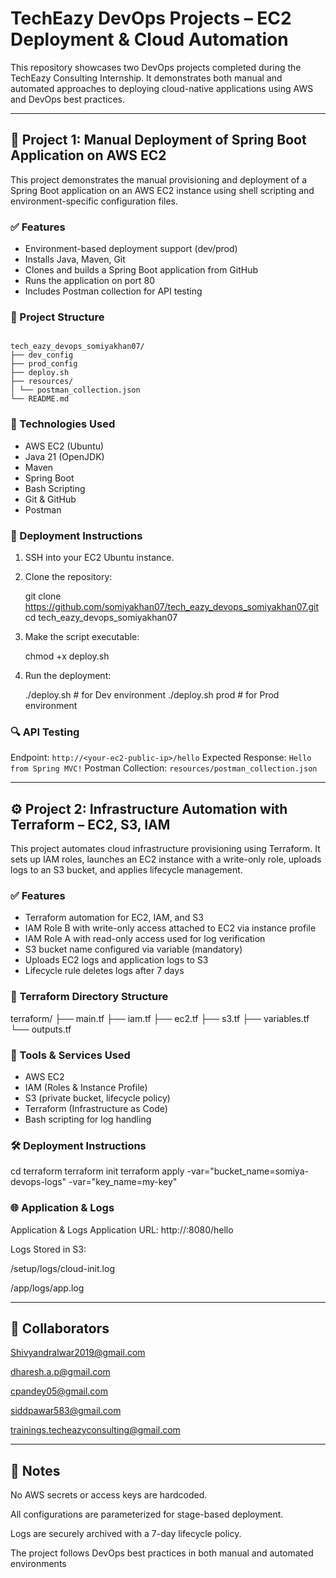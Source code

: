 # TechEazy DevOps Projects – EC2 Deployment & Cloud Automation

This repository showcases two DevOps projects completed during the TechEazy Consulting Internship. It demonstrates both manual and automated approaches to deploying cloud-native applications using AWS and DevOps best practices.

---

## 🚀 Project 1: Manual Deployment of Spring Boot Application on AWS EC2

This project demonstrates the manual provisioning and deployment of a Spring Boot application on an AWS EC2 instance using shell scripting and environment-specific configuration files.

### ✅ Features

- Environment-based deployment support (dev/prod)
- Installs Java, Maven, Git
- Clones and builds a Spring Boot application from GitHub
- Runs the application on port 80
- Includes Postman collection for API testing

### 📁 Project Structure

```

tech_eazy_devops_somiyakhan07/
├── dev_config
├── prod_config
├── deploy.sh
├── resources/
│ └── postman_collection.json
└── README.md

````

### 🧰 Technologies Used

- AWS EC2 (Ubuntu)
- Java 21 (OpenJDK)
- Maven
- Spring Boot
- Bash Scripting
- Git & GitHub
- Postman

### 🚀 Deployment Instructions

1. SSH into your EC2 Ubuntu instance.
2. Clone the repository:
  
   git clone https://github.com/somiyakhan07/tech_eazy_devops_somiyakhan07.git
   cd tech_eazy_devops_somiyakhan07

3. Make the script executable:
  
   chmod +x deploy.sh
   
4. Run the deployment:

   
   ./deploy.sh        # for Dev environment
   ./deploy.sh prod   # for Prod environment
  

### 🔍 API Testing

Endpoint: `http://<your-ec2-public-ip>/hello`
Expected Response: `Hello from Spring MVC!`
Postman Collection: `resources/postman_collection.json`

---

## ⚙️ Project 2: Infrastructure Automation with Terraform – EC2, S3, IAM

This project automates cloud infrastructure provisioning using Terraform. It sets up IAM roles, launches an EC2 instance with a write-only role, uploads logs to an S3 bucket, and applies lifecycle management.

### ✅ Features

* Terraform automation for EC2, IAM, and S3
* IAM Role B with write-only access attached to EC2 via instance profile
* IAM Role A with read-only access used for log verification
* S3 bucket name configured via variable (mandatory)
* Uploads EC2 logs and application logs to S3
* Lifecycle rule deletes logs after 7 days

### 📁 Terraform Directory Structure

terraform/
├── main.tf
├── iam.tf
├── ec2.tf
├── s3.tf
├── variables.tf
└── outputs.tf

### 🧰 Tools & Services Used

* AWS EC2
* IAM (Roles & Instance Profile)
* S3 (private bucket, lifecycle policy)
* Terraform (Infrastructure as Code)
* Bash scripting for log handling

### 🛠️ Deployment Instructions

cd terraform
terraform init
terraform apply -var="bucket_name=somiya-devops-logs" -var="key_name=my-key"


### 🌐 Application & Logs

Application & Logs
Application URL: http://<your-ec2-public-ip>:8080/hello

Logs Stored in S3:

/setup/logs/cloud-init.log

/app/logs/app.log

---

## 👥 Collaborators

Shivyandralwar2019@gmail.com

dharesh.a.p@gmail.com

cpandey05@gmail.com

siddpawar583@gmail.com

trainings.techeazyconsulting@gmail.com

---

## 📌 Notes
No AWS secrets or access keys are hardcoded.

All configurations are parameterized for stage-based deployment.

Logs are securely archived with a 7-day lifecycle policy.

The project follows DevOps best practices in both manual and automated environments